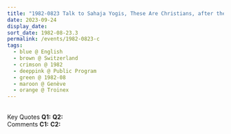 ```yaml
---
title: "1982-0823 Talk to Sahaja Yogis, These Are Christians, after the first Public Program, House of Charles and Magda Mathys, Chemin des Moulins-de-Drize 5, Troinex (6 kms S of Geneva), Genève, Switzerland"
date: 2023-09-24
display_date: 
sort_date: 1982-08-23.3
permalink: /events/1982-0823-c
tags:
  - blue @ English
  - brown @ Switzerland
  - crimson @ 1982
  - deeppink @ Public Program
  - green @ 1982-08
  - maroon @ Genève
  - orange @ Troinex
---
```


<br>

<wave-list>
  <list-title color="DarkSeaGreen" width="55">Key Quotes</list-title>
  <list-item color="BlanchedAlmond" width="280"><b>Q1:</b> <i></i></list-item>
  <list-item color="Lavender" width="280"><b>Q2:</b> <i></i></list-item>
</wave-list>

<br>

<wave-list>
  <list-title color="DarkSeaGreen" width="55">Comments</list-title>
  <list-item color="BlanchedAlmond" width="280"><b>C1:</b> <i></i></list-item>
  <list-item color="Lavender" width="280"><b>C2:</b> <i></i></list-item>
</wave-list>